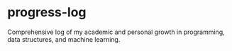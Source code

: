# progress-log
Comprehensive log of my academic and personal growth in programming, data structures, and machine learning.
